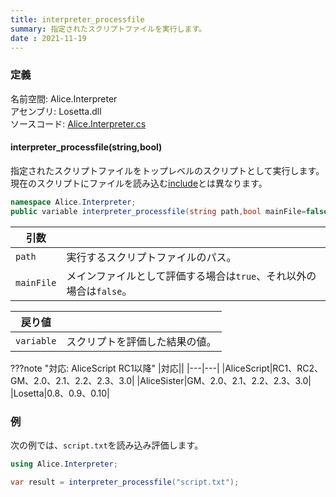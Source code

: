 ```yaml
---
title: interpreter_processfile
summary: 指定されたスクリプトファイルを実行します。
date : 2021-11-19
---
```


### 定義
名前空間: Alice.Interpreter<br/>
アセンブリ: Losetta.dll<br/>
ソースコード: [Alice.Interpreter.cs](https://github.com/WSOFT-Project/Losetta/blob/master/Losetta/NameSpaces/Alice.Interpreter.cs)

#### interpreter_processfile(string,bool)

指定されたスクリプトファイルをトップレベルのスクリプトとして実行します。
現在のスクリプトにファイルを読み込む[include](../include.md)とは異なります。

```cs title="AliceScript"
namespace Alice.Interpreter;
public variable interpreter_processfile(string path,bool mainFile=false);
```

|引数| |
|-|-|
|`path`|実行するスクリプトファイルのパス。|
|`mainFile`|メインファイルとして評価する場合は`true`、それ以外の場合は`false`。|

|戻り値| |
|-|-|
|`variable`|スクリプトを評価した結果の値。|

???note "対応: AliceScript RC1以降"
    |対応||
    |---|---|
    |AliceScript|RC1、RC2、GM、2.0、2.1、2.2、2.3、3.0|
    |AliceSister|GM、2.0、2.1、2.2、2.3、3.0|
    |Losetta|0.8、0.9、0.10|

### 例
次の例では、`script.txt`を読み込み評価します。

```cs title="AliceScript"
using Alice.Interpreter;

var result = interpreter_processfile("script.txt");
```